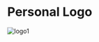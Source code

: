 # Personal Logo
![logo1](https://user-images.githubusercontent.com/9766310/36501548-5d81da22-1782-11e8-8bb1-8805bd5b507b.png)
